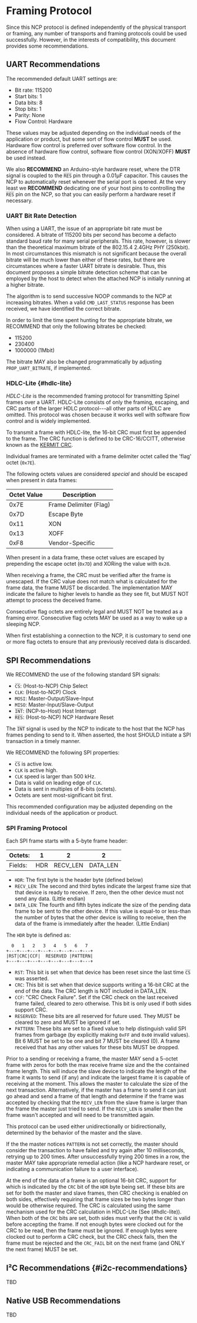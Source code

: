 
# Framing Protocol

Since this NCP protocol is defined independently of the physical
transport or framing, any number of transports and framing protocols
could be used successfully. However, in the interests of compatibility,
this document provides some recommendations.

## UART Recommendations ###

The recommended default UART settings are:

* Bit rate:     115200
* Start bits:   1
* Data bits:    8
* Stop bits:    1
* Parity:       None
* Flow Control: Hardware

These values may be adjusted depending on the individual needs of
the application or product, but some sort of flow control **MUST** be used.
Hardware flow control is preferred over software flow control. In the
absence of hardware flow control, software flow control (XON/XOFF) **MUST**
be used instead.

We also **RECOMMEND** an Arduino-style hardware reset, where the DTR
signal is coupled to the `R̅E̅S̅` pin through a 0.01µF capacitor. This
causes the NCP to automatically reset whenever the serial port is
opened. At the very least we **RECOMMEND** dedicating one of your host
pins to controlling the `R̅E̅S̅` pin on the NCP, so that you can
easily perform a hardware reset if necessary.

### UART Bit Rate Detection ###

When using a UART, the issue of an appropriate bit rate must be
considered. A bitrate of 115200 bits per second has become a defacto
standard baud rate for many serial peripherals. This rate, however,
is slower than the theoretical maximum bitrate of the 802.15.4 2.4GHz
PHY (250kbit). In most circumstances this mismatch is not significant
because the overall bitrate will be much lower than either of these
rates, but there are circumstances where a faster UART bitrate is
desirable. Thus, this document proposes a simple bitrate detection
scheme that can be employed by the host to detect when the attached
NCP is initially running at a higher bitrate.

The algorithm is to send successive NOOP commands to the NCP at increasing
bitrates. When a valid `CMD_LAST_STATUS` response has been received, we
have identified the correct bitrate.

In order to limit the time spent hunting for the appropriate bitrate,
we RECOMMEND that only the following bitrates be checked:

* 115200
* 230400
* 1000000 (1Mbit)

The bitrate MAY also be changed programmatically by adjusting
`PROP_UART_BITRATE`, if implemented.

### HDLC-Lite {#hdlc-lite}

*HDLC-Lite* is the recommended framing protocol for transmitting
Spinel frames over a UART. HDLC-Lite consists of only the framing,
escaping, and CRC parts of the larger HDLC protocol---all other parts
of HDLC are omitted. This protocol was chosen because it works well
with software flow control and is widely implemented.

To transmit a frame with HDLC-lite, the 16-bit CRC must first be
appended to the frame. The CRC function is defined to be CRC-16/CCITT,
otherwise known as the [KERMIT CRC][].

[KERMIT CRC]: http://reveng.sourceforge.net/crc-catalogue/16.htm#crc.cat.kermit

Individual frames are terminated with a frame delimiter octet called
the 'flag' octet (`0x7E`).

The following octets values are considered *special* and should be
escaped when present in data frames:

Octet Value | Description  
------------|-----------------------  
       0x7E | Frame Delimiter (Flag)  
       0x7D | Escape Byte  
       0x11 | XON  
       0x13 | XOFF  
       0xF8 | Vendor-Specific  

When present in a data frame, these octet values are escaped by
prepending the escape octet (`0x7D`) and XORing the value with `0x20`.

When receiving a frame, the CRC must be verified after the frame is
unescaped. If the CRC value does not match what is calculated for the
frame data, the frame MUST be discarded. The implementation MAY
indicate the failure to higher levels to handle as they see fit, but
MUST NOT attempt to process the deceived frame.

Consecutive flag octets are entirely legal and MUST NOT be treated as
a framing error. Consecutive flag octets MAY be used as a way to wake
up a sleeping NCP.

When first establishing a connection to the NCP, it is customary to
send one or more flag octets to ensure that any previously received
data is discarded.

## SPI Recommendations ###

We RECOMMEND the use of the following standard SPI signals:

*   `C̅S̅`:   (Host-to-NCP) Chip Select
*   `CLK`:  (Host-to-NCP) Clock
*   `MOSI`: Master-Output/Slave-Input
*   `MISO`: Master-Input/Slave-Output
*   `I̅N̅T̅`:  (NCP-to-Host) Host Interrupt
*   `R̅E̅S̅`:  (Host-to-NCP) NCP Hardware Reset

The `I̅N̅T̅` signal is used by the NCP to indicate to the host that
the NCP has frames pending to send to it. When asserted, the host
SHOULD initiate a SPI transaction in a timely manner.

We RECOMMEND the following SPI properties:

*   `C̅S̅` is active low.
*   `CLK` is active high.
*   `CLK` speed is larger than 500 kHz.
*   Data is valid on leading edge of `CLK`.
*   Data is sent in multiples of 8-bits (octets).
*   Octets are sent most-significant bit first.

This recommended configuration may be adjusted depending on the
individual needs of the application or product.

### SPI Framing Protocol ####

Each SPI frame starts with a 5-byte frame header:

Octets: |  1  |    2     |     2  
--------|-----|----------|----------  
Fields: | HDR | RECV_LEN | DATA_LEN  

*   `HDR`: The first byte is the header byte (defined below)
*   `RECV_LEN`: The second and third bytes indicate the largest frame
    size that that device is ready to receive. If zero, then the other
    device must not send any data. (Little endian)
*   `DATA_LEN`: The fourth and fifth bytes indicate the size of the
    pending data frame to be sent to the other device. If this value
    is equal-to or less-than the number of bytes that the other device
    is willing to receive, then the data of the frame is immediately
    after the header. (Little Endian)

The `HDR` byte is defined as:

      0   1   2   3   4   5   6   7
    +---+---+---+---+---+---+---+---+
    |RST|CRC|CCF|  RESERVED |PATTERN|
    +---+---+---+---+---+---+---+---+

*   `RST`: This bit is set when that device has been reset since the
    last time `C̅S̅` was asserted.
*   `CRC`: This bit is set when that device supports writing a 16-bit
    CRC at the end of the data. The CRC length is NOT included in DATA_LEN.
*   `CCF`: "CRC Check Failure". Set if the CRC check on the last received
    frame failed, cleared to zero otherwise. This bit is only used if both
    sides support CRC.
*   `RESERVED`: These bits are all reserved for future used. They
    MUST be cleared to zero and MUST be ignored if set.
*   `PATTERN`: These bits are set to a fixed value to help distinguish
    valid SPI frames from garbage (by explicitly making `0xFF` and `0x00`
    invalid values). Bit 6 MUST be set to be one and bit 7 MUST be
    cleared (0). A frame received that has any other values for these bits
    MUST be dropped.

Prior to a sending or receiving a frame, the master MAY send a
5-octet frame with zeros for both the max receive frame size and the
the contained frame length. This will induce the slave device to
indicate the length of the frame it wants to send (if any) and
indicate the largest frame it is capable of receiving at the moment.
This allows the master to calculate the size of the next transaction.
Alternatively, if the master has a frame to send it can just go ahead
and send a frame of that length and determine if the frame was accepted
by checking that the `RECV_LEN` from the slave frame is larger than
the frame the master just tried to send. If the `RECV_LEN` is smaller
then the frame wasn't accepted and will need to be transmitted again.

This protocol can be used either unidirectionally or bidirectionally,
determined by the behavior of the master and the slave.

If the the master notices `PATTERN` is not set correctly, the master
should consider the transaction to have failed and try again after 10
milliseconds, retrying up to 200 times. After unsuccessfully trying
200 times in a row, the master MAY take appropriate remedial action
(like a NCP hardware reset, or indicating a communication failure to a
user interface).

At the end of the data of a frame is an optional 16-bit CRC, support for
which is indicated by the `CRC` bit of the `HDR` byte being set. If these
bits are set for both the master and slave frames, then CRC checking is
enabled on both sides, effectively requiring that frame sizes be two bytes
longer than would be otherwise required. The CRC is calculated using the
same mechanism used for the CRC calculation in HDLC-Lite (See (#hdlc-lite)).
When both of the `CRC` bits are set, both sides must verify that the `CRC`
is valid before accepting the frame. If not enough bytes were clocked out
for the CRC to be read, then the frame must be ignored. If enough bytes
were clocked out to perform a CRC check, but the CRC check fails, then
the frame must be rejected and the `CRC_FAIL` bit on the next frame (and
ONLY the next frame) MUST be set.

## I²C Recommendations {#i2c-recommendations}

TBD

<!-- RQ
  -- It may make sense to have a look at what Bluetooth HCI is doing
     for native I²C framing and go with that.
  -->

## Native USB Recommendations ###

TBD

<!-- RQ
  -- It may make sense to have a look at what Bluetooth HCI is doing
     for native USB framing and go with that.
  -->
